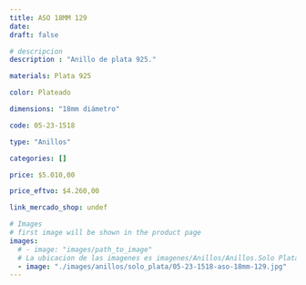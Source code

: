 ```yaml
---
title: ASO 18MM 129
date: 
draft: false

# descripcion
description : "Anillo de plata 925."

materials: Plata 925

color: Plateado

dimensions: "18mm diámetro"

code: 05-23-1518

type: "Anillos"

categories: []

price: $5.010,00

price_eftvo: $4.260,00

link_mercado_shop: undef

# Images
# first image will be shown in the product page
images:
  # - image: "images/path_to_image"
  # La ubicacion de las imagenes es imagenes/Anillos/Anillos.Solo Plata/05-23-1518-aso-18mm-129
  - image: "./images/anillos/solo_plata/05-23-1518-aso-18mm-129.jpg"
---
```

